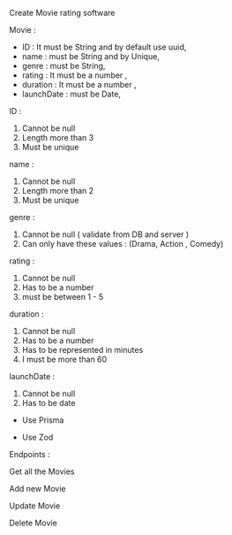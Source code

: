 Create Movie rating software  

Movie  :

- ID : It must be String and by default use uuid,
- name : must be String and by Unique,
- genre : must be String,
- rating : It must be a number ,
- duration : It must be a number  ,
- launchDate : must be Date,





ID : 
1. Cannot be null 
2. Length more than 3
3. Must be unique 

name  :

1. Cannot be null
2. Length more than 2
3. Must be unique

genre :
1. Cannot be null ( validate from DB and server )
2. Can only have these values : (Drama, Action , Comedy)

rating :

1. Cannot be null
2. Has to be a number
3. must be between 1 - 5

duration :
1. Cannot be null
2. Has to be a number
3. Has to be represented in minutes
4. I must be more than 60

launchDate :
1. Cannot be null
2. Has to be date


- Use Prisma

- Use Zod



Endpoints :

Get all the Movies

Add new Movie

Update Movie

Delete Movie
